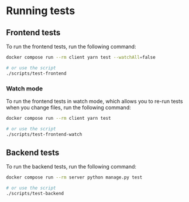 # Running tests

## Frontend tests

To run the frontend tests, run the following command:

```sh
docker compose run --rm client yarn test --watchAll=false

# or use the script
./scripts/test-frontend
```

### Watch mode

To run the frontend tests in watch mode, which allows you to re-run tests when you change files, run the following command:

```sh
docker compose run --rm client yarn test

# or use the script
./scripts/test-frontend-watch
```

## Backend tests

To run the backend tests, run the following command:

```sh
docker compose run --rm server python manage.py test

# or use the script
./scripts/test-backend
```